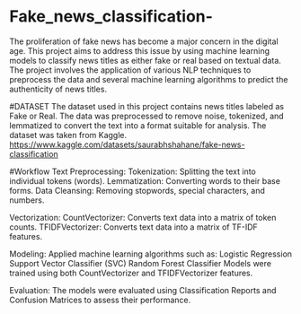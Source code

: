 # Fake_news_classification-
The proliferation of fake news has become a major concern in the digital age. This project aims to address this issue by using machine learning models to classify news titles as either fake or real based on textual data. The project involves the application of various NLP techniques to preprocess the data and several machine learning algorithms to predict the authenticity of news titles.

#DATASET
The dataset used in this project contains news titles labeled as Fake or Real. The data was preprocessed to remove noise, tokenized, and lemmatized to convert the text into a format suitable for analysis.
The dataset was taken from Kaggle.
https://www.kaggle.com/datasets/saurabhshahane/fake-news-classification 

#Workflow
Text Preprocessing:
Tokenization: Splitting the text into individual tokens (words).
Lemmatization: Converting words to their base forms.
Data Cleansing: Removing stopwords, special characters, and numbers.

Vectorization:
CountVectorizer: Converts text data into a matrix of token counts.
TFIDFVectorizer: Converts text data into a matrix of TF-IDF features.


Modeling:
Applied machine learning algorithms such as:
Logistic Regression
Support Vector Classifier (SVC)
Random Forest Classifier
Models were trained using both CountVectorizer and TFIDFVectorizer features.

Evaluation:
The models were evaluated using Classification Reports and Confusion Matrices to assess their performance.



